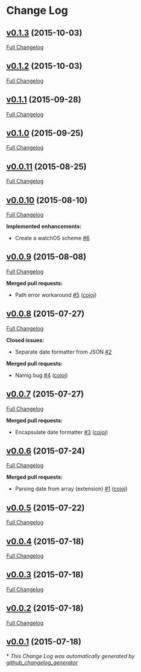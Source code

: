 # Change Log

## [v0.1.3](https://github.com/czechboy0/BuildaUtils/tree/v0.1.3) (2015-10-03)
[Full Changelog](https://github.com/czechboy0/BuildaUtils/compare/v0.1.2...v0.1.3)

## [v0.1.2](https://github.com/czechboy0/BuildaUtils/tree/v0.1.2) (2015-10-03)
[Full Changelog](https://github.com/czechboy0/BuildaUtils/compare/v0.1.1...v0.1.2)

## [v0.1.1](https://github.com/czechboy0/BuildaUtils/tree/v0.1.1) (2015-09-28)
[Full Changelog](https://github.com/czechboy0/BuildaUtils/compare/v0.1.0...v0.1.1)

## [v0.1.0](https://github.com/czechboy0/BuildaUtils/tree/v0.1.0) (2015-09-25)
[Full Changelog](https://github.com/czechboy0/BuildaUtils/compare/v0.0.11...v0.1.0)

## [v0.0.11](https://github.com/czechboy0/BuildaUtils/tree/v0.0.11) (2015-08-25)
[Full Changelog](https://github.com/czechboy0/BuildaUtils/compare/v0.0.10...v0.0.11)

## [v0.0.10](https://github.com/czechboy0/BuildaUtils/tree/v0.0.10) (2015-08-10)
[Full Changelog](https://github.com/czechboy0/BuildaUtils/compare/v0.0.9...v0.0.10)

**Implemented enhancements:**

- Create a watchOS scheme  [\#6](https://github.com/czechboy0/BuildaUtils/issues/6)

## [v0.0.9](https://github.com/czechboy0/BuildaUtils/tree/v0.0.9) (2015-08-08)
[Full Changelog](https://github.com/czechboy0/BuildaUtils/compare/v0.0.8...v0.0.9)

**Merged pull requests:**

- Path error workaround [\#5](https://github.com/czechboy0/BuildaUtils/pull/5) ([cojoj](https://github.com/cojoj))

## [v0.0.8](https://github.com/czechboy0/BuildaUtils/tree/v0.0.8) (2015-07-27)
[Full Changelog](https://github.com/czechboy0/BuildaUtils/compare/v0.0.7...v0.0.8)

**Closed issues:**

- Separate date formatter from JSON [\#2](https://github.com/czechboy0/BuildaUtils/issues/2)

**Merged pull requests:**

- Namig bug [\#4](https://github.com/czechboy0/BuildaUtils/pull/4) ([cojoj](https://github.com/cojoj))

## [v0.0.7](https://github.com/czechboy0/BuildaUtils/tree/v0.0.7) (2015-07-27)
[Full Changelog](https://github.com/czechboy0/BuildaUtils/compare/v0.0.6...v0.0.7)

**Merged pull requests:**

- Encapsulate date formatter [\#3](https://github.com/czechboy0/BuildaUtils/pull/3) ([cojoj](https://github.com/cojoj))

## [v0.0.6](https://github.com/czechboy0/BuildaUtils/tree/v0.0.6) (2015-07-24)
[Full Changelog](https://github.com/czechboy0/BuildaUtils/compare/v0.0.5...v0.0.6)

**Merged pull requests:**

- Parsing date from array \(extension\) [\#1](https://github.com/czechboy0/BuildaUtils/pull/1) ([cojoj](https://github.com/cojoj))

## [v0.0.5](https://github.com/czechboy0/BuildaUtils/tree/v0.0.5) (2015-07-22)
[Full Changelog](https://github.com/czechboy0/BuildaUtils/compare/v0.0.4...v0.0.5)

## [v0.0.4](https://github.com/czechboy0/BuildaUtils/tree/v0.0.4) (2015-07-18)
[Full Changelog](https://github.com/czechboy0/BuildaUtils/compare/v0.0.3...v0.0.4)

## [v0.0.3](https://github.com/czechboy0/BuildaUtils/tree/v0.0.3) (2015-07-18)
[Full Changelog](https://github.com/czechboy0/BuildaUtils/compare/v0.0.2...v0.0.3)

## [v0.0.2](https://github.com/czechboy0/BuildaUtils/tree/v0.0.2) (2015-07-18)
[Full Changelog](https://github.com/czechboy0/BuildaUtils/compare/v0.0.1...v0.0.2)

## [v0.0.1](https://github.com/czechboy0/BuildaUtils/tree/v0.0.1) (2015-07-18)


\* *This Change Log was automatically generated by [github_changelog_generator](https://github.com/skywinder/Github-Changelog-Generator)*